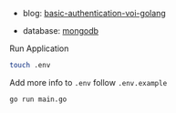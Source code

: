 - blog: [basic-authentication-voi-golang](https://viblo.asia/p/basic-authentication-voi-golang-jvEla0AzZkw#_tai-lieu-tham-khao-10)

- database: [mongodb](https://cloud.mongodb.com/v2/681c7794630c8e0623d2625d#/metrics/replicaSet/681c782811b90a340c088f6e/explorer/demo-web-server-2/posts/find)

Run Application

```bash
touch .env
```

Add more info to `.env` follow `.env.example`

```bash
go run main.go
```

